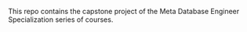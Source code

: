 This repo contains the capstone project of the Meta Database Engineer Specialization series of courses.